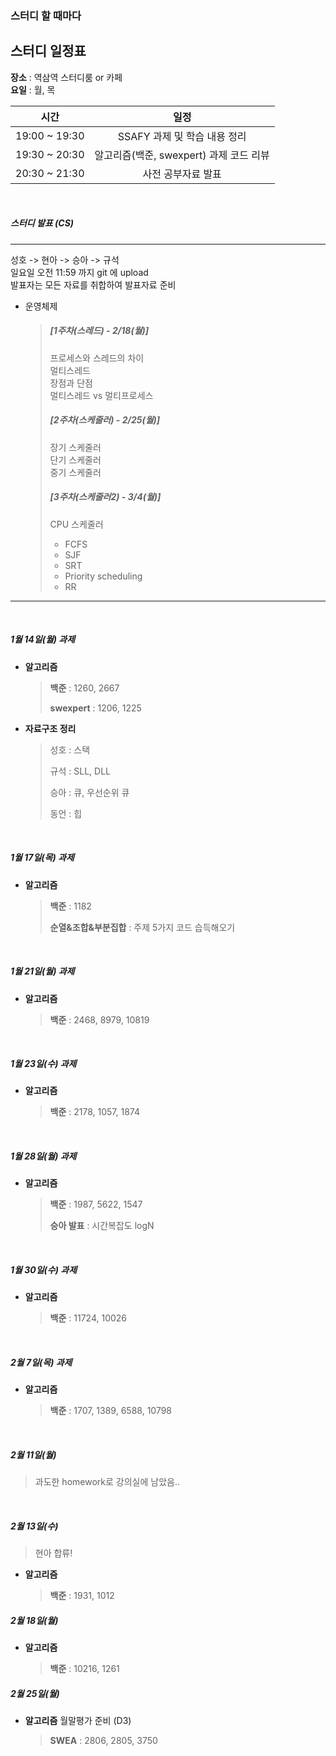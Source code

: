 ### 스터디 할 때마다 

## 스터디 일정표

**장소** : 역삼역 스터디룸 or 카페<br>
**요일** : 월, 목

|     시간      |                  일정                   |
| :-----------: | :-------------------------------------: |
| 19:00 ~ 19:30 |      SSAFY 과제 및 학습 내용 정리       |
| 19:30 ~ 20:30 | 알고리즘(백준, swexpert) 과제 코드 리뷰 |
| 20:30 ~ 21:30 |           사전 공부자료 발표            |


<br>

##### 스터디 발표 (CS)
---

성호 -> 현아 -> 승아 -> 규석<br>
일요일 오전 11:59 까지 git 에 upload<br>
발표자는 모든 자료를 취합하여 발표자료 준비<br>

- 운영체제

  > ##### [1주차(스레드) - 2/18(월)]
  >
  > 프로세스와 스레드의 차이<br>
  > 멀티스레드<br>
  > 장점과 단점<br>
  > 멀티스레드 vs 멀티프로세스<br>
  >
  > ##### [2주차(스케줄러) - 2/25(월)]
  >
  > 장기 스케줄러<br>
  > 단기 스케줄러<br>
  > 중기 스케줄러<br>
  >
  > ##### [3주차(스케줄러2) - 3/4(월)]
  >
  > CPU 스케줄러
  >
  > - FCFS<br>
  > - SJF<br>
  > - SRT<br>
  > - Priority scheduling<br>
  > - RR<br>


---
<br>


##### 1월 14일(월) 과제

- **알고리즘**

  > **백준** : 1260, 2667
  >
  > **swexpert** : 1206, 1225

- **자료구조 정리**

  > 성호 : 스택
  >
  > 규석 : SLL, DLL
  >
  > 승아 : 큐, 우선순위 큐
  >
  > 동언 : 힙

 <br/>

##### 1월 17일(목) 과제

- **알고리즘**

  > **백준** : 1182
  >
  > **순열&조합&부분집합** : 주제 5가지 코드 습득해오기

<br/>

##### 1월 21일(월) 과제

- **알고리즘**

  > **백준** : 2468, 8979, 10819

<br/>

##### 1월 23일(수) 과제

- **알고리즘**

  > **백준** : 2178, 1057, 1874

<br/>

##### 1월 28일(월) 과제

- **알고리즘**

  > **백준** : 1987, 5622, 1547
  >
  > **승아 발표** : 시간복잡도 logN

<br/>

##### 1월 30일(수) 과제

- **알고리즘**

  > **백준** : 11724, 10026

<br/>

##### 2월 7일(목) 과제

- **알고리즘**

  > **백준** : 1707, 1389, 6588, 10798

<br/>

##### 2월 11일(월)

> 과도한 homework로 강의실에 남았음..

<br/>

##### 2월 13일(수)

> 현아 합류!

- **알고리즘**

  > **백준** : 1931, 1012

##### 2월 18일(월)

- **알고리즘**

  > **백준** : 10216, 1261
  
  
##### 2월 25일(월)
- **알고리즘**
월말평가 준비 (D3)
  > **SWEA** : 2806, 2805, 3750
